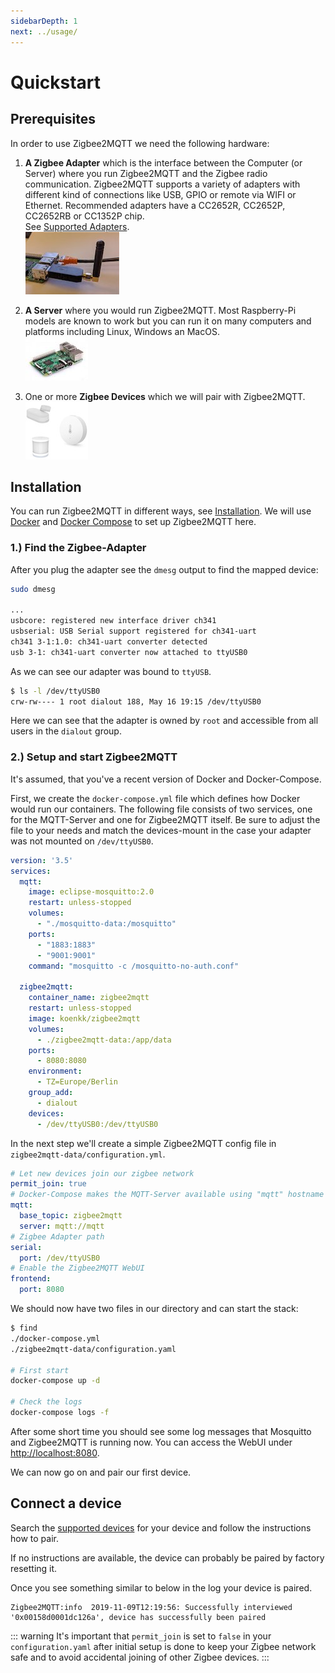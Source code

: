 ```yaml
---
sidebarDepth: 1
next: ../usage/
---
```


# Quickstart

## Prerequisites

In order to use Zigbee2MQTT we need the following hardware:

1. **A Zigbee Adapter** which is the interface between the Computer (or Server) where you run Zigbee2MQTT and the Zigbee radio
communication. Zigbee2MQTT supports a variety of adapters with different kind of connections like USB, GPIO or remote via WIFI or Ethernet. 
  Recommended adapters have a CC2652R, CC2652P, CC2652RB or CC1352P chip.    
  See [Supported Adapters](../adapters/README.md).  
  ![ZZH](../../images/zzh.jpg)


2. **A Server** where you would run Zigbee2MQTT. Most Raspberry-Pi models are known to work but you can run it on many computers and platforms including Linux, Windows an MacOS.  
  ![Raspberry Pi](../../images/pi.jpg)


3. One or more **Zigbee Devices** which we will pair with Zigbee2MQTT.  
   ![Zigbee devices](../../images/xiaomi_sensors.jpg)


## Installation

You can run Zigbee2MQTT in different ways, see [Installation](../installation/). We will
use [Docker](https://docs.docker.com/get-docker/) and [Docker Compose](https://docs.docker.com/compose/install/) to
set up Zigbee2MQTT here.

### 1.) Find the Zigbee-Adapter

After you plug the adapter see the `dmesg` output to find the mapped device:

```bash
sudo dmesg

...
usbcore: registered new interface driver ch341
usbserial: USB Serial support registered for ch341-uart
ch341 3-1:1.0: ch341-uart converter detected
usb 3-1: ch341-uart converter now attached to ttyUSB0
```

As we can see our adapter was bound to `ttyUSB`.

```bash
$ ls -l /dev/ttyUSB0
crw-rw---- 1 root dialout 188, May 16 19:15 /dev/ttyUSB0
```

Here we can see that the adapter is owned by `root` and accessible from all users in the `dialout` group.

### 2.) Setup and start Zigbee2MQTT

It's assumed, that you've a recent version of Docker and Docker-Compose.

First, we create the `docker-compose.yml` file which defines how Docker would run our containers. The following file consists of two services, one for the MQTT-Server and one for Zigbee2MQTT itself. Be sure to adjust the file to your needs and match the devices-mount in the case your adapter was not mounted on `/dev/ttyUSB0`.


```yaml
version: '3.5'
services:
  mqtt:
    image: eclipse-mosquitto:2.0
    restart: unless-stopped
    volumes:
      - "./mosquitto-data:/mosquitto"
    ports:
      - "1883:1883"
      - "9001:9001"
    command: "mosquitto -c /mosquitto-no-auth.conf"

  zigbee2mqtt:
    container_name: zigbee2mqtt
    restart: unless-stopped
    image: koenkk/zigbee2mqtt
    volumes:
      - ./zigbee2mqtt-data:/app/data
    ports:
      - 8080:8080
    environment:
      - TZ=Europe/Berlin
    group_add:
      - dialout
    devices:
      - /dev/ttyUSB0:/dev/ttyUSB0
```

In the next step we'll create a simple Zigbee2MQTT config file in `zigbee2mqtt-data/configuration.yml`.

```yaml
# Let new devices join our zigbee network
permit_join: true
# Docker-Compose makes the MQTT-Server available using "mqtt" hostname
mqtt:
  base_topic: zigbee2mqtt
  server: mqtt://mqtt
# Zigbee Adapter path
serial:
  port: /dev/ttyUSB0
# Enable the Zigbee2MQTT WebUI
frontend:
  port: 8080
```

We should now have two files in our directory and can start the stack:

```bash
$ find
./docker-compose.yml
./zigbee2mqtt-data/configuration.yaml

# First start
docker-compose up -d

# Check the logs
docker-compose logs -f
```

After some short time you should see some log messages that Mosquitto and Zigbee2MQTT is running now. 
You can access the WebUI under [http://localhost:8080](http://localhost:8080).

We can now go on and pair our first device.


## Connect a device

Search the [supported devices](../../supported-devices/) for your device and follow the instructions how to pair.

If no instructions are available, the device can probably be paired by factory resetting it.

Once you see something similar to below in the log your device is paired.

```
Zigbee2MQTT:info  2019-11-09T12:19:56: Successfully interviewed '0x00158d0001dc126a', device has successfully been paired
```

::: warning 
It's important that `permit_join` is set to `false` in your `configuration.yaml` after initial setup is
done to keep your Zigbee network safe and to avoid accidental joining of other Zigbee devices.
:::
